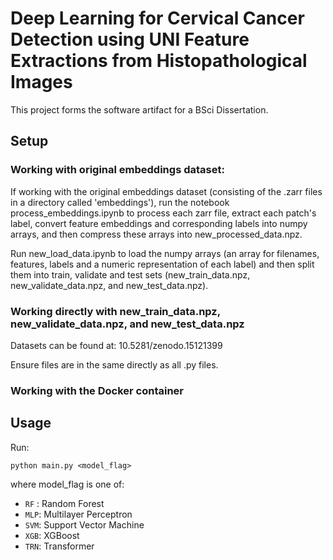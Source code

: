 # Deep Learning for Cervical Cancer Detection using UNI Feature Extractions from Histopathological Images
This project forms the software artifact for a BSci Dissertation. 


## Setup 
### Working with original embeddings dataset:
If working with the original embeddings dataset (consisting of the .zarr files in a directory called 'embeddings'), run the notebook process_embeddings.ipynb to process each zarr file, extract each patch's label, convert feature embeddings and corresponding labels into numpy arrays, and then compress these arrays into new_processed_data.npz. 

Run new_load_data.ipynb to load the numpy arrays (an array for filenames, features, labels and a numeric representation of each label) and then split them into train, validate and test sets (new_train_data.npz, new_validate_data.npz, and new_test_data.npz).

### Working directly with new_train_data.npz, new_validate_data.npz, and new_test_data.npz
Datasets can be found at: 10.5281/zenodo.15121399

Ensure files are in the same directly as all .py files. 

### Working with the Docker container

## Usage 
Run:
```
python main.py <model_flag>
```
where model_flag is one of:

* `RF` : Random Forest
* `MLP`: Multilayer Perceptron
* `SVM`: Support Vector Machine
* `XGB`: XGBoost
* `TRN`: Transformer
